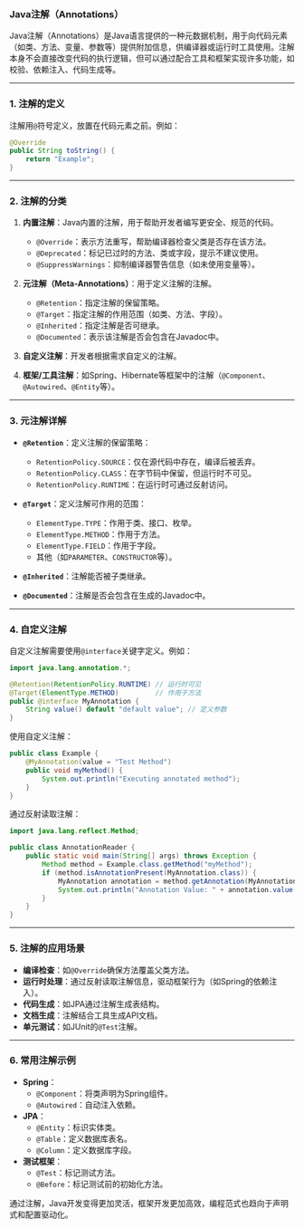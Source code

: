 ### Java注解（Annotations）

Java注解（Annotations）是Java语言提供的一种元数据机制，用于向代码元素（如类、方法、变量、参数等）提供附加信息，供编译器或运行时工具使用。注解本身不会直接改变代码的执行逻辑，但可以通过配合工具和框架实现许多功能，如校验、依赖注入、代码生成等。

---

### 1. **注解的定义**

注解用`@`符号定义，放置在代码元素之前。例如：

```java
@Override
public String toString() {
    return "Example";
}
```

---

### 2. **注解的分类**

1. **内置注解**：Java内置的注解，用于帮助开发者编写更安全、规范的代码。
    
    - `@Override`：表示方法重写，帮助编译器检查父类是否存在该方法。
    - `@Deprecated`：标记已过时的方法、类或字段，提示不建议使用。
    - `@SuppressWarnings`：抑制编译器警告信息（如未使用变量等）。
2. **元注解（Meta-Annotations）**：用于定义注解的注解。
    
    - `@Retention`：指定注解的保留策略。
    - `@Target`：指定注解的作用范围（如类、方法、字段）。
    - `@Inherited`：指定注解是否可继承。
    - `@Documented`：表示该注解是否会包含在Javadoc中。
3. **自定义注解**：开发者根据需求自定义的注解。
    
4. **框架/工具注解**：如Spring、Hibernate等框架中的注解（`@Component`、`@Autowired`、`@Entity`等）。
    

---

### 3. **元注解详解**

- **`@Retention`**：定义注解的保留策略：
    
    - `RetentionPolicy.SOURCE`：仅在源代码中存在，编译后被丢弃。
    - `RetentionPolicy.CLASS`：在字节码中保留，但运行时不可见。
    - `RetentionPolicy.RUNTIME`：在运行时可通过反射访问。
- **`@Target`**：定义注解可作用的范围：
    
    - `ElementType.TYPE`：作用于类、接口、枚举。
    - `ElementType.METHOD`：作用于方法。
    - `ElementType.FIELD`：作用于字段。
    - 其他（如`PARAMETER`、`CONSTRUCTOR`等）。
- **`@Inherited`**：注解能否被子类继承。
    
- **`@Documented`**：注解是否会包含在生成的Javadoc中。
    

---

### 4. **自定义注解**

自定义注解需要使用`@interface`关键字定义。例如：

```java
import java.lang.annotation.*;

@Retention(RetentionPolicy.RUNTIME) // 运行时可见
@Target(ElementType.METHOD)         // 作用于方法
public @interface MyAnnotation {
    String value() default "default value"; // 定义参数
}
```

使用自定义注解：

```java
public class Example {
    @MyAnnotation(value = "Test Method")
    public void myMethod() {
        System.out.println("Executing annotated method");
    }
}
```

通过反射读取注解：

```java
import java.lang.reflect.Method;

public class AnnotationReader {
    public static void main(String[] args) throws Exception {
        Method method = Example.class.getMethod("myMethod");
        if (method.isAnnotationPresent(MyAnnotation.class)) {
            MyAnnotation annotation = method.getAnnotation(MyAnnotation.class);
            System.out.println("Annotation Value: " + annotation.value());
        }
    }
}
```

---

### 5. **注解的应用场景**

- **编译检查**：如`@Override`确保方法覆盖父类方法。
- **运行时处理**：通过反射读取注解信息，驱动框架行为（如Spring的依赖注入）。
- **代码生成**：如JPA通过注解生成表结构。
- **文档生成**：注解结合工具生成API文档。
- **单元测试**：如JUnit的`@Test`注解。

---

### 6. **常用注解示例**

- **Spring**：
    - `@Component`：将类声明为Spring组件。
    - `@Autowired`：自动注入依赖。
- **JPA**：
    - `@Entity`：标识实体类。
    - `@Table`：定义数据库表名。
    - `@Column`：定义数据库字段。
- **测试框架**：
    - `@Test`：标记测试方法。
    - `@Before`：标记测试前的初始化方法。

通过注解，Java开发变得更加灵活，框架开发更加高效，编程范式也趋向于声明式和配置驱动化。